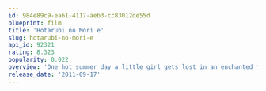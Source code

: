 ```yaml
---
id: 984e89c9-ea61-4117-aeb3-cc83012de55d
blueprint: film
title: 'Hotarubi no Mori e'
slug: hotarubi-no-mori-e
api_id: 92321
rating: 8.323
popularity: 0.022
overview: 'One hot summer day a little girl gets lost in an enchanted forest of the mountain god where spirits reside. A young boy appears before her, but she cannot touch him for fear of making him disappear. And so a wondrous adventure awaits...'
release_date: '2011-09-17'
---
```

